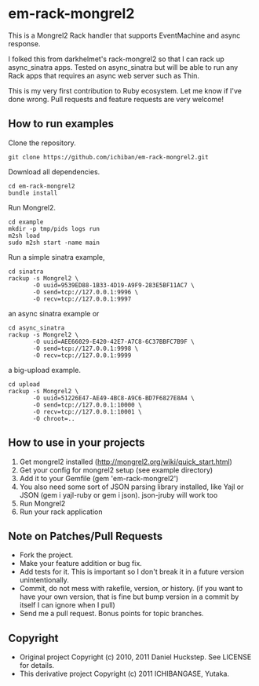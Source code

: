 # em-rack-mongrel2

This is a Mongrel2 Rack handler that supports EventMachine and async response.

I folked this from darkhelmet's rack-mongrel2 so that I can rack up async_sinatra apps.
Tested on async_sinatra but will be able to run any Rack apps that requires an async web server such as Thin.

This is my very first contribution to Ruby ecosystem. Let me know if I've done wrong.
Pull requests and feature requests are very welcome!

## How to run examples

Clone the repository.

    git clone https://github.com/ichiban/em-rack-mongrel2.git

Download all dependencies.

    cd em-rack-mongrel2
    bundle install

Run Mongrel2.

    cd example
    mkdir -p tmp/pids logs run
    m2sh load
    sudo m2sh start -name main

Run a simple sinatra example,

    cd sinatra
    rackup -s Mongrel2 \
     	   -O uuid=9539ED88-1B33-4D19-A9F9-283E5BF11AC7 \
     	   -O send=tcp://127.0.0.1:9996 \
     	   -O recv=tcp://127.0.0.1:9997

an async sinatra example or

    cd async_sinatra
    rackup -s Mongrel2 \
     	   -O uuid=AEE66029-E420-42E7-A7C8-6C37BBFC7B9F \
     	   -O send=tcp://127.0.0.1:9998 \
     	   -O recv=tcp://127.0.0.1:9999

a big-upload example.

    cd upload
    rackup -s Mongrel2 \
     	   -O uuid=51226E47-AE49-4BC8-A9C6-BD7F6827E8A4 \
     	   -O send=tcp://127.0.0.1:10000 \
     	   -O recv=tcp://127.0.0.1:10001 \
     	   -O chroot=..

## How to use in your projects

1. Get mongrel2 installed (http://mongrel2.org/wiki/quick_start.html)
1. Get your config for mongrel2 setup (see example directory)
1. Add it to your Gemfile (gem 'em-rack-mongrel2')
1. You also need some sort of JSON parsing library installed, like Yajl or JSON (gem i yajl-ruby or gem i json). json-jruby will work too
1. Run Mongrel2
1. Run your rack application

## Note on Patches/Pull Requests

* Fork the project.
* Make your feature addition or bug fix.
* Add tests for it. This is important so I don't break it in a
  future version unintentionally.
* Commit, do not mess with rakefile, version, or history.
  (if you want to have your own version, that is fine but bump version in a commit by itself I can ignore when I pull)
* Send me a pull request. Bonus points for topic branches.

## Copyright

* Original project Copyright (c) 2010, 2011 Daniel Huckstep. See LICENSE for details.
* This derivative project Copyright (c) 2011 ICHIBANGASE, Yutaka.
